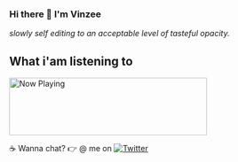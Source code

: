 ### Hi there 👋  I'm Vinzee
_slowly self editing to an acceptable level of tasteful opacity._

## What i'am listening to
<a href="https://spotify-vinzee.vercel.app/api/now-playing?open=yes">
  <img src="https://spotify-vinzee.vercel.app/api/now-playing" width="356" height="104" alt="Now Playing"/>
</a>

☕ Wanna chat? 👉 @ me on [![Twitter](https://img.shields.io/twitter/follow/eeznivx?label=Follow&style=social)](https://twitter.com/eeznivx)
